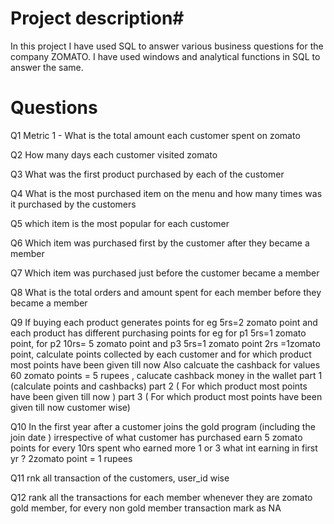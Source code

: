 # Project description#

In this project I have used SQL to answer various business questions for the company ZOMATO. I have used windows and analytical functions in SQL to answer the same.

<h1>Questions</h1>

Q1 Metric 1 - What is the total amount each customer spent on zomato

Q2 How many days each customer visited zomato

Q3 What was the first product purchased by each of the customer

Q4 What is the most purchased item on the menu and how many times was it purchased by the customers

Q5 which item is the most popular for each customer

Q6 Which item was purchased first by the customer after they became a member

Q7 Which item was purchased just before the customer became a member

Q8 What is the total orders and amount spent for each member before they became a member

Q9 If buying each product generates points for eg 5rs=2 zomato point  and each product has different purchasing points for eg for p1 5rs=1 zomato point, for p2 10rs= 5 zomato point and p3 5rs=1 zomato point  2rs =1zomato point, calculate points collected by each customer and for 
which product most points have been given till now Also calcuate the cashback for values 60 zomato points = 5 rupees , calucate cashback money in the wallet
part 1 (calculate points and cashbacks)
part 2 ( For which product most points have been given till now )
part 3 ( For which product most points have been given till now customer wise)

Q10  In the first year after a customer joins the gold program (including the join date ) irrespective of what customer has purchased earn 5 zomato points for every 10rs spent who earned  more 1 or 3 what int earning in first yr ? 2zomato point = 1 rupees

Q11   rnk all transaction of the customers, user_id wise

Q12 rank all the transactions for each member whenever they are zomato gold member, for every non gold member transaction mark as NA

